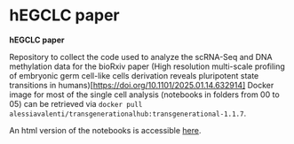 
# hEGCLC paper

**hEGCLC paper**

Repository to collect the code used to analyze the scRNA-Seq and DNA methylation data for the bioRxiv paper (High resolution multi-scale profiling of embryonic germ cell-like cells derivation reveals pluripotent state transitions in humans)[https://doi.org/10.1101/2025.01.14.632914]
Docker image for most of the single cell analysis (notebooks in folders from 00 to 05) can be retrieved via `docker pull alessiavalenti/transgenerationalhub:transgenerational-1.1.7`.

An html version of the notebooks is accessible [here](https://GiuseppeTestaLab.github.io/EGCLC_paper_release/).
